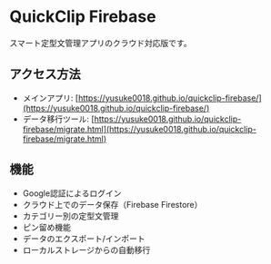 # QuickClip Firebase

スマート定型文管理アプリのクラウド対応版です。

## アクセス方法

- メインアプリ: [https://yusuke0018.github.io/quickclip-firebase/](https://yusuke0018.github.io/quickclip-firebase/)
- データ移行ツール: [https://yusuke0018.github.io/quickclip-firebase/migrate.html](https://yusuke0018.github.io/quickclip-firebase/migrate.html)

## 機能

- Google認証によるログイン
- クラウド上でのデータ保存（Firebase Firestore）
- カテゴリー別の定型文管理
- ピン留め機能
- データのエクスポート/インポート
- ローカルストレージからの自動移行